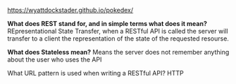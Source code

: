 https://wyattdockstader.github.io/pokedex/

<b>What does REST stand for, and in simple terms what does it mean?</b>
REpresentational State Transfer, when a RESTful API is called the server will transfer to a client the representation of the state of the requested resourse.

<b>What does Stateless mean?</b>
Means the server does not remember anything about the user who uses the API

What URL pattern is used when writing a RESTful API?
HTTP

